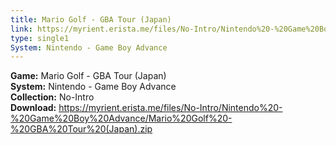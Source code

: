 ```yaml
---
title: Mario Golf - GBA Tour (Japan)
link: https://myrient.erista.me/files/No-Intro/Nintendo%20-%20Game%20Boy%20Advance/Mario%20Golf%20-%20GBA%20Tour%20(Japan).zip
type: single1
System: Nintendo - Game Boy Advance
---
```

<b>Game:</b> Mario Golf - GBA Tour (Japan)<br>
<b>System:</b> Nintendo - Game Boy Advance<br>
<b>Collection:</b> No-Intro<br>
<b>Download:</b> https://myrient.erista.me/files/No-Intro/Nintendo%20-%20Game%20Boy%20Advance/Mario%20Golf%20-%20GBA%20Tour%20(Japan).zip